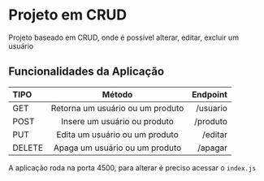 # Projeto em CRUD

Projeto baseado em CRUD, onde é possível alterar, editar, excluir um usuário

## Funcionalidades da Aplicação

TIPO | Método | Endpoint
:--------- | :------: | -------:
GET | Retorna um usuário ou um produto | /usuario
POST | Insere um usuário ou produto | /produto
PUT | Edita um usuário ou um produto | /editar
DELETE | Apaga um usuário ou um produto | /apagar

A aplicação roda na porta 4500, para alterar é preciso acessar o `index.js
`
